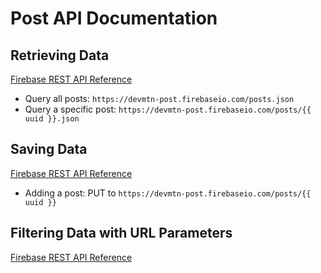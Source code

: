 # Post API Documentation

## Retrieving Data 

[Firebase REST API Reference](https://www.firebase.com/docs/rest/guide/retrieving-data.html)

* Query all posts: `https://devmtn-post.firebaseio.com/posts.json`
* Query a specific post: `https://devmtn-post.firebaseio.com/posts/{{ uuid }}.json`

## Saving Data

[Firebase REST API Reference](https://www.firebase.com/docs/rest/guide/saving-data.html)

* Adding a post: PUT to `https://devmtn-post.firebaseio.com/posts/{{ uuid }}`

## Filtering Data with URL Parameters

[Firebase REST API Reference](https://www.firebase.com/docs/rest/guide/retrieving-data.html#section-rest-filtering)